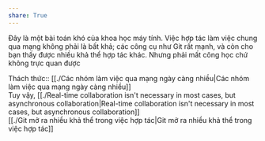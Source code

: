 ```yaml
---  
share: True  
---  
```

Đây là một bài toán khó của khoa học máy tính. Việc hợp tác làm việc chung qua mạng không phải là bất khả; các công cụ như Git rất mạnh, và còn cho bạn thấy được nhiều khả thể hợp tác khác. Nhưng phải mất công học chứ không trực quan được  
  
Thách thức:: [[./Các nhóm làm việc qua mạng ngày càng nhiều|Các nhóm làm việc qua mạng ngày càng nhiều]]  
Tuy vậy, [[./Real-time collaboration isn't necessary in most cases, but asynchronous collaboration|Real-time collaboration isn't necessary in most cases, but asynchronous collaboration]]   
[[./Git mở ra nhiều khả thể trong việc hợp tác|Git mở ra nhiều khả thể trong việc hợp tác]]  
